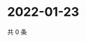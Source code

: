# 2022-01-23

共 0 条

<!-- BEGIN WEIBO -->
<!-- 最后更新时间 Sun Jan 23 2022 22:07:48 GMT+0800 (China Standard Time) -->

<!-- END WEIBO -->
